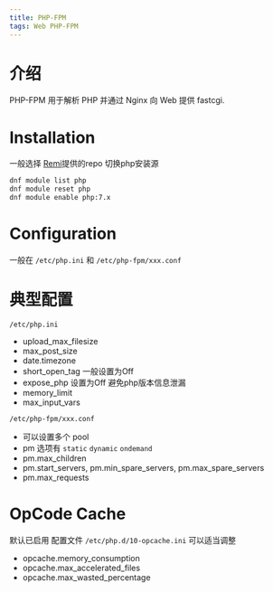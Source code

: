 ```yaml
---
title: PHP-FPM
tags: Web PHP-FPM
---
```

<!--more-->

# 介绍
PHP-FPM 用于解析 PHP 并通过 Nginx 向 Web 提供 fastcgi.
# Installation
一般选择 [Remi][remi]提供的repo
切换php安装源
```bash
dnf module list php 
dnf module reset php 
dnf module enable php:7.x
```
# Configuration
一般在 `/etc/php.ini` 和 `/etc/php-fpm/xxx.conf`
# 典型配置
`/etc/php.ini`
- upload_max_filesize
- max_post_size
- date.timezone
- short_open_tag 一般设置为Off
- expose_php 设置为Off 避免php版本信息泄漏
- memory_limit
- max_input_vars

`/etc/php-fpm/xxx.conf`
- 可以设置多个 pool
- pm 选项有 `static` `dynamic` `ondemand`
- pm.max_children
- pm.start_servers, pm.min_spare_servers, pm.max_spare_servers
- pm.max_requests

# OpCode Cache
默认已启用 配置文件 `/etc/php.d/10-opcache.ini` 可以适当调整

- opcache.memory_consumption
- opcache.max_accelerated_files
- opcache.max_wasted_percentage

[remi]: https://blog.remirepo.net/pages/Config-en

